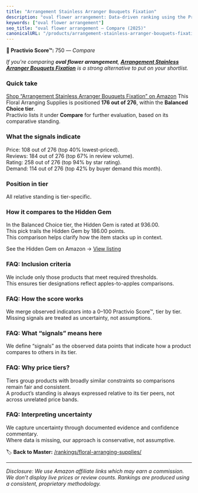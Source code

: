 ```yaml
---
title: "Arrangement Stainless Arranger Bouquets Fixation"
description: "oval flower arrangement: Data-driven ranking using the Practivio Score™. Positioned by quality, value, demand, findability, momentum."
keywords: ["oval flower arrangement"]
seo_title: "oval flower arrangement — Compare (2025)"
canonicalURL: "/products/arrangement-stainless-arranger-bouquets-fixation-B0D8BQLS9N/"
---
```


**🛒 Practivio Score™:** 750 — _Compare_


*If you're comparing **oval flower arrangement**, **[Arrangement Stainless Arranger Bouquets Fixation](https://www.amazon.com/dp/B0D8BQLS9N?tag=practivio-20)** is a strong alternative to put on your shortlist.*
### Quick take
[Shop “Arrangement Stainless Arranger Bouquets Fixation” on Amazon](https://www.amazon.com/dp/B0D8BQLS9N?tag=practivio-20)
This Floral Arranging Supplies is positioned **176 out of 276**, within the **Balanced Choice tier**.  
Practivio lists it under **Compare** for further evaluation, based on its comparative standing.

### What the signals indicate
Price: 108 out of 276 (top 40% lowest-priced).  
Reviews: 184 out of 276 (top 67% in review volume).  
Rating: 258 out of 276 (top 94% by star rating).  
Demand: 114 out of 276 (top 42% by buyer demand this month).

### Position in tier
All relative standing is tier-specific.

### How it compares to the Hidden Gem
In the Balanced Choice tier, the Hidden Gem is rated at 936.00.  
This pick trails the Hidden Gem by 186.00 points.  
This comparison helps clarify how the item stacks up in context.  

See the Hidden Gem on Amazon → [View listing](https://www.amazon.com/dp/B094MLKMPD?tag=practivio-20)

### FAQ: Inclusion criteria
We include only those products that meet required thresholds.  
This ensures tier designations reflect apples-to-apples comparisons.

### FAQ: How the score works
We merge observed indicators into a 0–100 Practivio Score™, tier by tier.  
Missing signals are treated as uncertainty, not assumptions.

### FAQ: What “signals” means here
We define “signals” as the observed data points that indicate how a product compares to others in its tier.

### FAQ: Why price tiers?
Tiers group products with broadly similar constraints so comparisons remain fair and consistent.  
A product’s standing is always expressed relative to its tier peers, not across unrelated price bands.

### FAQ: Interpreting uncertainty
We capture uncertainty through documented evidence and confidence commentary.  
Where data is missing, our approach is conservative, not assumptive.

<!-- Missing template for Compare/CompareWithinPriceClass -->


🏷️ **Back to Master:** [/rankings/floral-arranging-supplies/](/rankings/floral-arranging-supplies/)

---
_Disclosure: We use Amazon affiliate links which may earn a commission. We don’t display live prices or review counts. Rankings are produced using a consistent, proprietary methodology._
